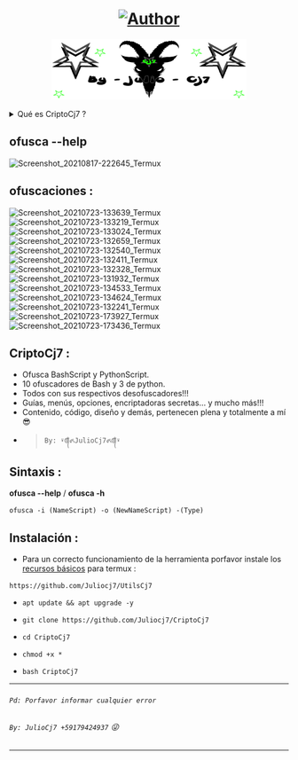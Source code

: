 <h1 align="center"><a href="https://github.com/Juliocj7"><img title="Author" src="https://img.shields.io/badge/Author-𖤐 𝙹𝚞𝚕𝚒𝚘 𝙲𝚓7 𖤐-svg?style=flat&color=000000&logo=github"></a></h1>
 
<p align="center"><img src="https://github.com/Juliocj7/Juliocj7/blob/main/InicioCj72.gif" width="350" height="110"/> </p>


<details>
<summary> Qué es CriptoCj7 ? </summary>
<br>

 - CriptoCj7 es mi herramienta privada de ofuscación / desofuscación 100% funcional.
 - Inicio de creación >> 2 de mayo del 2021.
 - Fin de la creación >> 20 de julio del 2021.

</details>

## ofusca --help
![Screenshot_20210817-222645_Termux](https://user-images.githubusercontent.com/81049859/129827931-c29eb228-4be1-4bfb-827b-c6be6605e112.png)


## ofuscaciones :
![Screenshot_20210723-133639_Termux](https://user-images.githubusercontent.com/81049859/126821894-2a081cb4-4693-4fd5-add8-4d285220bcbc.png)
![Screenshot_20210723-133219_Termux](https://user-images.githubusercontent.com/81049859/126821911-80ef6a23-d5df-41f9-bcb0-f804a397c8cf.png)
![Screenshot_20210723-133024_Termux](https://user-images.githubusercontent.com/81049859/126821940-5f074acb-db18-48c5-adbc-041831dfc2e4.png)
![Screenshot_20210723-132659_Termux](https://user-images.githubusercontent.com/81049859/126821965-6f09edf0-29cf-4b73-b736-17deacad86cc.png)
![Screenshot_20210723-132540_Termux](https://user-images.githubusercontent.com/81049859/126821986-6d0886aa-9c75-43bb-b349-efd14bc5fac0.png)
![Screenshot_20210723-132411_Termux](https://user-images.githubusercontent.com/81049859/126821998-4a1d5cd3-007a-4a48-9996-a79359c7467d.png)
![Screenshot_20210723-132328_Termux](https://user-images.githubusercontent.com/81049859/126822036-718e5aa1-1438-4c5f-a579-f0aaf3442b2b.png)
![Screenshot_20210723-131932_Termux](https://user-images.githubusercontent.com/81049859/126822099-d9b821bf-4804-48a3-93f1-8526c4feeaca.png)
![Screenshot_20210723-134533_Termux](https://user-images.githubusercontent.com/81049859/126822113-67d89dcf-0f9e-40fe-8e8e-7a103d82926e.png)
![Screenshot_20210723-134624_Termux](https://user-images.githubusercontent.com/81049859/126822126-e336b4dc-19ae-4667-88df-f084ddfb1226.png)
![Screenshot_20210723-132241_Termux](https://user-images.githubusercontent.com/81049859/126822427-b053c672-4ec0-4ec3-8c42-661011fef5d0.png)
![Screenshot_20210723-173927_Termux](https://user-images.githubusercontent.com/81049859/126846051-0e5256db-5423-4322-8226-09805578c6be.png)
![Screenshot_20210723-173436_Termux](https://user-images.githubusercontent.com/81049859/126846073-b7c94d90-2371-4583-bc52-02ff2b690cf0.png)

## CriptoCj7 :

* Ofusca BashScript y PythonScript.
* 10 ofuscadores de Bash y 3 de python.
* Todos con sus respectivos desofuscadores!!!
* Guías, menús, opciones, encriptadoras secretas... y mucho más!!!
* Contenido, código, diseño y demás, pertenecen plena y totalmente a mí :sunglasses:
- > ` By: ⍣᭕ᬁ᭖JulioCj7᭖᭕ᬁ⍣ `

## Sintaxis :

**ofusca --help**  /  **ofusca -h**

~~~
ofusca -i (NameScript) -o (NewNameScript) -(Type)
~~~


## Instalación :

* Para un correcto funcionamiento de la herramienta porfavor instale los [recursos básicos](https://github.com/Juliocj7/UtilsCj7) para termux :

~~~
https://github.com/Juliocj7/UtilsCj7
~~~

* ` apt update && apt upgrade -y `

* ` git clone https://github.com/Juliocj7/CriptoCj7 `

* ` cd CriptoCj7 `

* ` chmod +x * `

* ` bash CriptoCj7 `

---
###### `Pd: Porfavor informar cualquier error`
###### `By: JulioCj7 +59179424937` :stuck_out_tongue_winking_eye:
---
